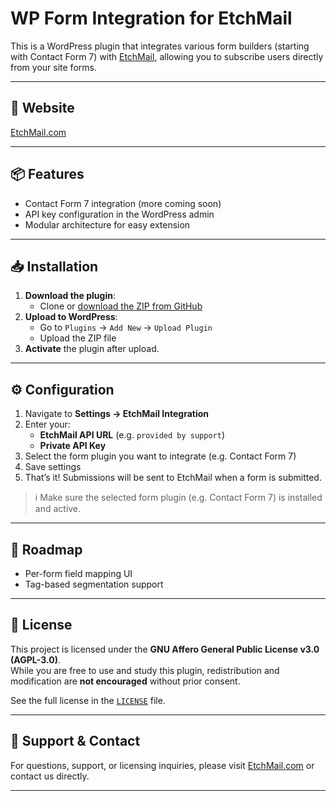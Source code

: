 # WP Form Integration for EtchMail

This is a WordPress plugin that integrates various form builders (starting with Contact Form 7) with [EtchMail](https://etchmail.com), allowing you to subscribe users directly from your site forms.

---

## 🔗 Website
[EtchMail.com](https://etchmail.com)

---

## 📦 Features

- Contact Form 7 integration (more coming soon)
- API key configuration in the WordPress admin
- Modular architecture for easy extension

---

## 📥 Installation

1. **Download the plugin**:
   - Clone or [download the ZIP from GitHub](https://github.com/Etchmail/wp-form-integration/)
2. **Upload to WordPress**:
   - Go to `Plugins` → `Add New` → `Upload Plugin`
   - Upload the ZIP file
3. **Activate** the plugin after upload.

---

## ⚙️ Configuration

1. Navigate to **Settings → EtchMail Integration**
2. Enter your:
   - **EtchMail API URL** (e.g. `provided by support`)
   - **Private API Key**
3. Select the form plugin you want to integrate (e.g. Contact Form 7)
4. Save settings
5. That’s it! Submissions will be sent to EtchMail when a form is submitted.

> ℹ️ Make sure the selected form plugin (e.g. Contact Form 7) is installed and active.

---

## 🚧 Roadmap

- Per-form field mapping UI
- Tag-based segmentation support

---

## 📝 License

This project is licensed under the **GNU Affero General Public License v3.0 (AGPL-3.0)**.  
While you are free to use and study this plugin, redistribution and modification are **not encouraged** without prior consent.

See the full license in the [`LICENSE`](LICENSE) file.

---

## 🤝 Support & Contact

For questions, support, or licensing inquiries, please visit [EtchMail.com](https://etchmail.com/contact) or contact us directly.

---
